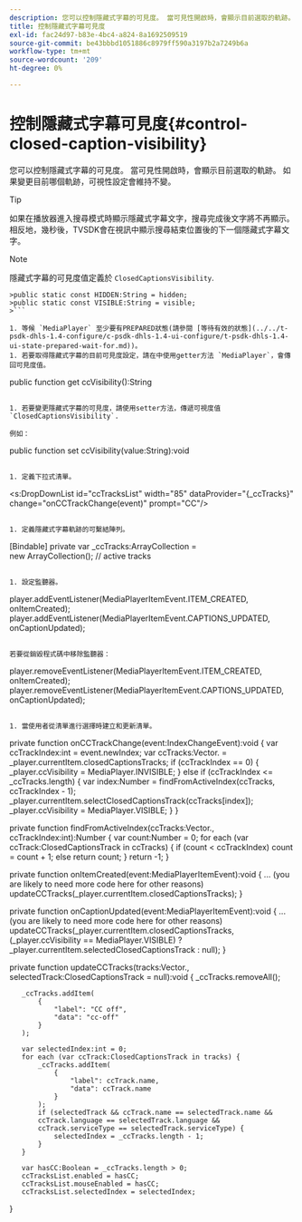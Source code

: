 ```yaml
---
description: 您可以控制隱藏式字幕的可見度。 當可見性開啟時，會顯示目前選取的軌跡。 如果變更目前哪個軌跡，可視性設定會維持不變。
title: 控制隱藏式字幕可見度
exl-id: fac24d97-b83e-4bc4-a824-8a1692509519
source-git-commit: be43bbbd1051886c8979ff590a3197b2a7249b6a
workflow-type: tm+mt
source-wordcount: '209'
ht-degree: 0%

---
```


# 控制隱藏式字幕可見度{#control-closed-caption-visibility}

您可以控制隱藏式字幕的可見度。 當可見性開啟時，會顯示目前選取的軌跡。 如果變更目前哪個軌跡，可視性設定會維持不變。

>[!TIP]
>
>如果在播放器進入搜尋模式時顯示隱藏式字幕文字，搜尋完成後文字將不再顯示。 相反地，幾秒後，TVSDK會在視訊中顯示搜尋結束位置後的下一個隱藏式字幕文字。

>[!NOTE]
>
>隱藏式字幕的可見度值定義於 `ClosedCaptionsVisibility`.
>
>
```
>public static const HIDDEN:String = hidden; 
>public static const VISIBLE:String = visible;
>```

1. 等候 `MediaPlayer` 至少要有PREPARED狀態(請參閱 [等待有效的狀態](../../t-psdk-dhls-1.4-configure/c-psdk-dhls-1.4-ui-configure/t-psdk-dhls-1.4-ui-state-prepared-wait-for.md))。
1. 若要取得隱藏式字幕的目前可見度設定，請在中使用getter方法 `MediaPlayer`，會傳回可見度值。

   ```
   public function get ccVisibility():String
   ```

1. 若要變更隱藏式字幕的可見度，請使用setter方法，傳遞可視度值 `ClosedCaptionsVisibility`.

   例如：

   ```
   public function set ccVisibility(value:String):void
   ```

1. 定義下拉式清單。

   ```
   <s:DropDownList id="ccTracksList" width="85" 
                   dataProvider="{_ccTracks}" 
                   change="onCCTrackChange(event)" 
                   prompt="CC"/>
   ```

1. 定義隱藏式字幕軌跡的可繫結陣列。

   ```
   [Bindable] private var _ccTracks:ArrayCollection =  
     new ArrayCollection(); // active tracks 
   ```

1. 設定監聽器。

   ```
   player.addEventListener(MediaPlayerItemEvent.ITEM_CREATED, onItemCreated); 
   player.addEventListener(MediaPlayerItemEvent.CAPTIONS_UPDATED, onCaptionUpdated);
   ```

   若要從銷毀程式碼中移除監聽器：

   ```
   player.removeEventListener(MediaPlayerItemEvent.ITEM_CREATED, onItemCreated); 
   player.removeEventListener(MediaPlayerItemEvent.CAPTIONS_UPDATED, onCaptionUpdated);
   ```

1. 當使用者從清單進行選擇時建立和更新清單。

   ```
   private function onCCTrackChange(event:IndexChangeEvent):void { 
       var ccTrackIndex:int = event.newIndex; 
       var ccTracks:Vector.<ClosedCaptionsTrack> =  
         _player.currentItem.closedCaptionsTracks; 
       if (ccTrackIndex == 0) { 
           _player.ccVisibility = MediaPlayer.INVISIBLE; 
       } 
       else if (ccTrackIndex <= _ccTracks.length) { 
           var index:Number = findFromActiveIndex(ccTracks, ccTrackIndex - 1); 
           _player.currentItem.selectClosedCaptionsTrack(ccTracks[index]); 
           _player.ccVisibility = MediaPlayer.VISIBLE; 
       } 
   } 
   
   private function findFromActiveIndex(ccTracks:Vector.<ClosedCaptionsTrack>,  
     ccTrackIndex:int):Number { 
       var count:Number = 0; 
       for each (var ccTrack:ClosedCaptionsTrack in ccTracks) { 
           if (count < ccTrackIndex) 
               count = count + 1; 
           else 
               return count; 
       } 
       return -1; 
   } 
   
   private function onItemCreated(event:MediaPlayerItemEvent):void { 
       ... (you are likely to need more code here for other reasons) 
       updateCCTracks(_player.currentItem.closedCaptionsTracks); 
   } 
   
   private function onCaptionUpdated(event:MediaPlayerItemEvent):void { 
       ... (you are likely to need more code here for other reasons) 
       updateCCTracks(_player.currentItem.closedCaptionsTracks,  
                     (_player.ccVisibility == MediaPlayer.VISIBLE) ?  
                      _player.currentItem.selectedClosedCaptionsTrack : null); 
   } 
   
   private function updateCCTracks(tracks:Vector.<ClosedCaptionsTrack>,  
     selectedTrack:ClosedCaptionsTrack = null):void { 
       _ccTracks.removeAll(); 
   
       _ccTracks.addItem( 
           { 
               "label": "CC off", 
               "data": "cc-off" 
           } 
       ); 
   
       var selectedIndex:int = 0; 
       for each (var ccTrack:ClosedCaptionsTrack in tracks) { 
           _ccTracks.addItem( 
               { 
                   "label": ccTrack.name, 
                   "data": ccTrack.name 
               } 
           ); 
           if (selectedTrack && ccTrack.name == selectedTrack.name && 
           ccTrack.language == selectedTrack.language && 
           ccTrack.serviceType == selectedTrack.serviceType) { 
               selectedIndex = _ccTracks.length - 1; 
           } 
       } 
   
       var hasCC:Boolean = _ccTracks.length > 0; 
       ccTracksList.enabled = hasCC; 
       ccTracksList.mouseEnabled = hasCC; 
       ccTracksList.selectedIndex = selectedIndex; 
   } 
   ```
